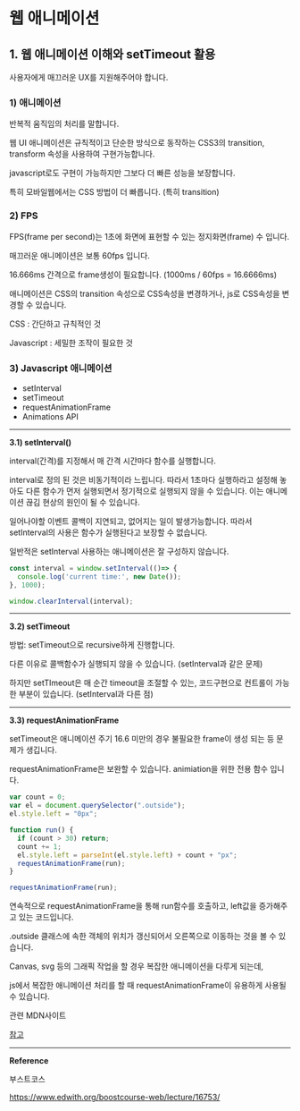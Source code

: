 # 웹 애니메이션

## 1. 웹 애니메이션 이해와 setTimeout 활용

사용자에게 매끄러운 UX를 지원해주어야 합니다.



### 1) 애니메이션

반복적 움직임의 처리를 말합니다.

웹 UI 애니메이션은 규칙적이고 단순한 방식으로 동작하는 CSS3의 transition, transform 속성을 사용하여 구현가능합니다.

javascript로도 구현이 가능하지만 그보다 더 빠른 성능을 보장합니다. 

특히 모바일웹에서는 CSS 방법이 더 빠릅니다. (특히 transition)



### 2) FPS

FPS(frame per second)는 1초에 화면에 표현할 수 있는 정지화면(frame) 수 입니다.

매끄러운 애니메이션은 보통 60fps 입니다.

16.666ms 간격으로 frame생성이 필요합니다. (1000ms / 60fps = 16.6666ms)



애니메이션은 CSS의 transition 속성으로 CSS속성을 변경하거나, js로 CSS속성을 변경할 수 있습니다.

CSS : 간단하고 규칙적인 것

Javascript : 세밀한 조작이 필요한 것



### 3) Javascript 애니메이션

* setInterval
* setTimeout
* requestAnimationFrame
* Animations API



---

**3.1) setInterval()**

interval(간격)를 지정해서 매 간격 시간마다 함수를 실행합니다.



interval로 정의 된 것은 비동기적이라 느립니다. 따라서 1초마다 실행하라고 설정해 놓아도 다른 함수가 먼저 실행되면서 정기적으로 실행되지 않을 수 있습니다. 이는 애니메이션 끊김 현상의 원인이 될 수 있습니다.

일어나야할 이벤트 콜백이 지연되고, 없어지는 일이 발생가능합니다. 따라서 setInterval의 사용은 함수가 실행된다고 보장할 수 없습니다.

일반적은 setInterval 사용하는 애니메이션은 잘 구성하지 않습니다.

```javascript
const interval = window.setInterval(()=> {
  console.log('current time:', new Date());
}, 1000);

window.clearInterval(interval);
```





---

**3.2) setTimeout**

방법: setTimeout으로 recursive하게 진행합니다.

다른 이유로 콜백함수가 실행되지 않을 수 있습니다. (setInterval과 같은 문제)

하지만 setTImeout은 매 순간 timeout을 조절할 수 있는, 코드구현으로 컨트롤이 가능한 부분이 있습니다. (setInterval과 다른 점)









---

**3.3) requestAnimationFrame**

setTimeout은 애니메이션 주기 16.6 미만의 경우 불필요한 frame이 생성 되는 등 문제가 생깁니다.

requestAnimationFrame은 보완할 수 있습니다. animiation을 위한 전용 함수 입니다.



```javascript
var count = 0;
var el = document.querySelector(".outside");
el.style.left = "0px";

function run() {
  if (count > 30) return;
  count += 1;
  el.style.left = parseInt(el.style.left) + count + "px";
  requestAnimationFrame(run);
}

requestAnimationFrame(run);
```



연속적으로 requestAnimationFrame을 통해 run함수를 호출하고, left값을 증가해주고 있는 코드입니다.

.outside 클래스에 속한 객체의 위치가 갱신되어서 오른쪽으로 이동하는 것을 볼 수 있습니다.



Canvas, svg 등의 그래픽 작업을 할 경우 복잡한 애니메이션을 다루게 되는데,

js에서 복잡한 애니메이션 처리를 할 때 requestAnimationFrame이 유용하게 사용될 수 있습니다.



관련 MDN사이트

[참고](https://developer.mozilla.org/en-US/docs/Web/API/window/requestAnimationFrame)



---

**Reference**

부스트코스

https://www.edwith.org/boostcourse-web/lecture/16753/